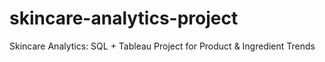 # skincare-analytics-project
Skincare Analytics: SQL + Tableau Project for Product &amp; Ingredient Trends
